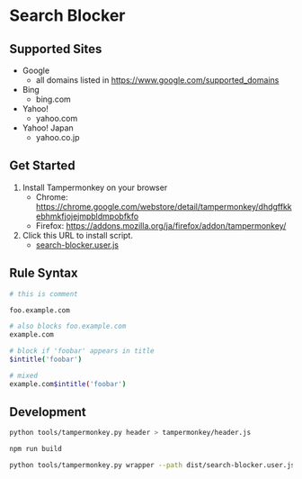 # Search Blocker

## Supported Sites

- Google
  - all domains listed in https://www.google.com/supported_domains
- Bing
  - bing.com
- Yahoo!
  - yahoo.com
- Yahoo! Japan
  - yahoo.co.jp

## Get Started

1. Install Tampermonkey on your browser
    - Chrome: https://chrome.google.com/webstore/detail/tampermonkey/dhdgffkkebhmkfjojejmpbldmpobfkfo
    - Firefox: https://addons.mozilla.org/ja/firefox/addon/tampermonkey/
2. Click this URL to install script.
   - [search-blocker.user.js](https://github.com/shosatojp/search-blocker/releases/latest/download/search-blocker.user.js)

## Rule Syntax

```sh
# this is comment

foo.example.com

# also blocks foo.example.com
example.com

# block if 'foobar' appears in title
$intitle('foobar')

# mixed
example.com$intitle('foobar')
```

## Development

```sh
python tools/tampermonkey.py header > tampermonkey/header.js

npm run build

python tools/tampermonkey.py wrapper --path dist/search-blocker.user.js > tampermonkey/wrapper.user.js
```
